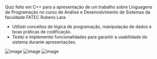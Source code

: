 Quiz feito em C++ para a apresentação de um trabalho sobre Linguagens de Programação no curso de Análise e Desenvolvimento de Sistemas da faculdade FATEC Rubens Lara.

- Utilizei conceitos de lógica de programação, manipulação de dados e boas práticas de codificação.
- Testei e implementei funcionalidades para garantir a usabilidade do sistema durante apresentações.

![image](https://github.com/user-attachments/assets/9e7203e1-85a5-4e0b-9cd4-295b2369559f)
![image](https://github.com/user-attachments/assets/6c216d7a-cf73-4688-ad41-ade865048243)
![image](https://github.com/user-attachments/assets/4d09d9ae-7d0d-47be-811a-379d9e9913f8)
